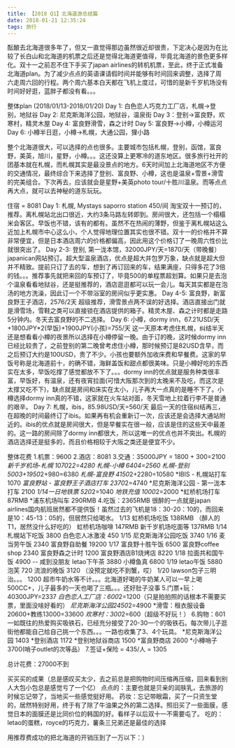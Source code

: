 ```yaml
---
title: 【2018 Q1】北海道游总结篇
date: 2018-01-21 12:35:24
tags: 旅行
---
```


酝酿去北海道很多年了，但又一直觉得那边虽然很近却很贵，下定决心是因为在比较了长白山和北海道的机票之后还是觉得北海道更值得，毕竟北海道的景色更多样化。双十一之前忍不住下手买了japan airlines的转机机票，至此，终于正式准备北海道plan。为了减少点点的英语课请假时间并能够有时间回来调整，选择了周六走周六回的行程。两个周六基本白天都在飞机上度过，可惜的是新千岁机场没有时间好好逛，蓝胖子都没有看。。。

整体plan (2018/01/13-2018/01/20)
Day 1: 白色恋人巧克力工厂店，札幌->登别，地狱谷
Day 2: 尼克斯海洋公园，地狱谷，温泉街
Day 3：登别->富良野，欢寒村，精灵木屋
Day 4: 富良野滑雪，森之计时
Day 5: 富良野->小樽，小樽运河
Day 6: 小樽半日逛，小樽->札幌，大通公园，狸小路

<!--more-->

整个北海道很大，可以选择的点也很多。主要城市包括札幌，登别，函馆，富良野，美英，旭川，星野，小樽。。。这还没算上更寒冷的道东地区。很多旅行社开的团基本就在札幌，而札幌其实是最没景点的地方。6天时间加上北海道地区不方便的交通情况，最终综合下来选择了登别、富良野、小樽，这也是温泉+雪景+滑雪的完美组合。下次再去，应该就会是星野+美英photo tour/十胜川温泉。而等点点再大点，就可以去神秘的道东玩玩。

住宿 = 8081
Day 1: 札幌, Mystays saporro station 450/间
淘宝双十一预订的，推荐。离札幌站北出口很近，大约3条马路左转即到。房间很大，还包括一个榻榻米会客区。早饭也不错，该有的都有。虽然不在热闹的薄野，但鉴于离札幌站这么近加上札幌市中心这么小，个人觉得地理位置其实也很不错。双十一的价格并不算非常便宜，但是日本酒店周六的价格都偏高，因此用这个价格订了一晚周六性价比就很突出了。
Day 2-3: 登别, 第一泷本馆，32000JPY/天=1870/天（带晚餐）
japanican网站预订。超大型温泉酒店，优点是超大并包罗万象，缺点就是超大但并不精致。提前只订了去的车，想到了再订回来的车，结果满座，只得多花了3倍的钱。。。推荐事先就把来回的车预订了，毕竟500的单程票超划算。如果只是去泡个温泉看看地狱谷，还是挺推荐的，酒店逛逛都可以玩一会儿。每天其实都是在泡汤的地方洗澡，因此订一个不带浴室的房间似乎更实惠。
Day 4-5: 富良野，新富良野王子酒店，2576/2天
超级推荐，滑雪景点两不误的好选择。酒店直接出门就是滑雪场，雪鞋之类可以直接锁在酒店提供的箱子。精灵木屋、森之计时都是走路5分钟内。冬天去富良野的不二选择。
Day 6: 小樽，dormy inn，67.21USD/天+1800JPY*2(早饭)+1900JPY(小孩)=755/天
这一天原本考虑住札幌，纠结半天还是想看看小樽的夜景所以选择在小樽停留一晚。由于订的晚，这时候dormy inn已经比较贵了，之前登别的第二晚曾考虑住小樽，那时候预订是82USD含早，而之后预订大约是100USD，贵了不少。小孩也要额外加收床费和早餐费。这家的早饭号称是北海道前十，的确不错，海鲜盖饭和甜点都很美味。只是小樽好吃的东西实在太多，早饭吃撑了感觉都放不下了。。。dormy inn的优点就是服务种类很丰富，早饭好，有温泉，还有夜宵拉面(可惜大阪那次到的太晚来不及吃，而这次是太撑又吃不下)，缺点就是房间和床实在太小，儿子再大一点真的是睡不下了。小樽选择dormy inn真的不错，这家就在火车站对面，冬天雪地上拉着行李不是普通的艰辛。
Day 7: 札幌，ibis，85.98USD/天=560/天
最后一天的住宿纠结再三，在超晚的时间最终订了ibis。如果再有机会重新订一次，应该还是会选择大通站附近的。ibis的优点就是房间很大，但是早餐实在很一般，应该是住的这些天中最差的。这一路的房间除了dormy inn都很大，所以这唯一的优点也并不突出。札幌的酒店选择还是挺多的，而且价格相较于大阪之类还是便宜不少。

整体花费
1.机票：9600
2.酒店：8081
3.交通：35000JPY = 1800 + 300=2100
*新千岁机场-札幌 1070*2*2=4280
*札幌-小樽 640*4=2560
*札幌-登别 500*3+1950*2+980=6380
*札幌-富良野  4150*2+2280=10580
*IBIS - 札幌站打车 1070
*富良野站 - 富良野王子酒店打车 2370*2=4740
*尼克斯海洋公园 - 第一泷本打车 2100
*1/14一日地铁票 520*2=1040
*地铁充值 1000*2=2000
*虹桥机场打车 87RMB
*浦东机场叫车 290RMB
4.吃饭：2365RMB
很醉的一点就是japan airlines国内航班居然都不提供饭！虽然过去的飞机是18：30-20：10的，而回来是10：45-13：05的，但居然只给喝水。
1/13 虹桥机场吃饭 138RMB （醉人的T1，居然没什么好吃的）
     虹桥机场咖啡 147RMB
     新千岁机场吃面等 137RMB 
1/14 札幌站下吃饭 3800
     白色恋人冰激凌 450
1/15 尼克斯海洋公园吃饭 3740
1/16 麦当劳午饭 2340
     富良野自助餐 19200
1/17 富良野十胜午饭 6500
     富良野coffee shop 2340
     富良野森之计时 1200
     富良野酒店B1烧烤店 8220
1/18 拉面共和国午饭 4900 -- 咸到没朋友
     letao下午茶 3880
     小樽鱼真 6800
1/19 letao午饭 5880 
     泡芙 720
     流浪的晚饭 3120 （没预定就吃不到蟹，哎）
1/20 lawson包子三明治。。。 1200
超市牛奶水等不计。。。北海道好喝的牛奶某人可以一早上喝500CC+，儿子最多的一天也喝了三瓶。。。还好肚子没事
5.门票+玩：40300JPY=2337
*白色恋人工厂店：600*2=1200（只是拍拍照的话根本不需要买票，里面没啥好看的）
*尼克斯海洋公园2450*2=4900
*滑雪：租衣服设备20600+教练13000=33600
*欢寒村：300*2=600（超级不好玩！）
6.购物：601
一如既往的热爱购买吸铁石，已经充分接受了20-30一个的吸铁石。每次带儿子逛街他都能自己给自己挑一个东西。。。一路也收集了3、4个玩具。
*尼克斯海洋公园 1403
*登别酒店 1172
*登别地狱谷商店 1500
*富良野商店  2600
*小樽哨子 3700(哨子outlet的次等品）
7.签证+保险 = 435/人 = 1305

总计花费：27000不到

买买买的成果（总是感叹买太少，去之前总是把购物时间压缩再压缩，回来看到别人大包小包总是感觉亏了一个亿）
点点的：主要也就是贝亲的润肤乳，去旅游的时候忘记带了，当地买一些感觉挺好用。
药妆：忘记带眼霜，买了一只资生堂的，居然特别好用，终于有了除了牛油果之外的第二选择。照旧买了一些面膜，感觉日本的面膜还是比同价位的韩国的好。看样子以后双十一不需要屯了。
吃的：letao的蛋糕，royce的巧克力，薯条三兄弟还是最佳的选择

用推荐费成功的把北海道的开销压到了一万以下：）
